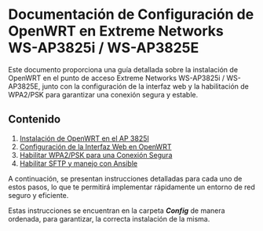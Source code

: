 # Documentación de Configuración de OpenWRT en Extreme Networks WS-AP3825i / WS-AP3825E

Este documento proporciona una guía detallada sobre la instalación de OpenWRT en el punto de acceso Extreme Networks WS-AP3825i / WS-AP3825E, junto con la configuración de la interfaz web y la habilitación de WPA2/PSK para garantizar una conexión segura y estable.

## Contenido

1. [Instalación de OpenWRT en el AP 3825I](/Instalación_OpenWRT.md)
2. [Configuración de la Interfaz Web en OpenWRT](/Configuración%20Interfaz%20Web%20LuCi.md)
3. [Habilitar WPA2/PSK para una Conexión Segura](/Habilitar%20seguridad%20WPA2-PSK.md)
4. [Habilitar SFTP y manejo con Ansible](/Configuración%20Ansible.md)

A continuación, se presentan instrucciones detalladas para cada uno de estos pasos, lo que te permitirá implementar rápidamente un entorno de red seguro y eficiente.

Estas instrucciones se encuentran en la carpeta ***Config*** de manera ordenada, para garantizar, la correcta instalación de la misma.


